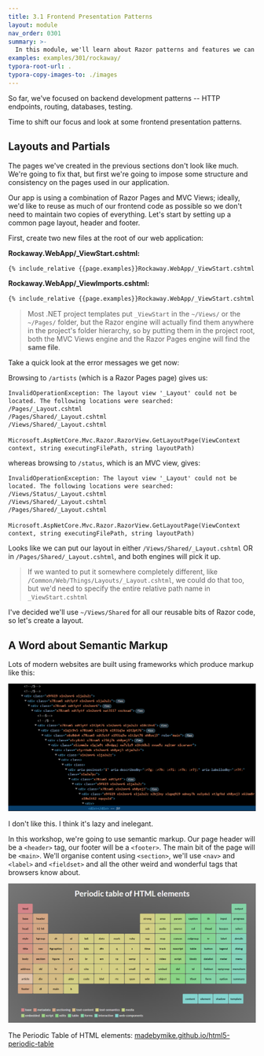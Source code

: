 ```yaml
---
title: 3.1 Frontend Presentation Patterns
layout: module
nav_order: 0301
summary: >-
  In this module, we'll learn about Razor patterns and features we can use to create responsive, reusable frontends, including partials, display templates and tag helpers. We'll also learn how to incorporate SCSS into our web application so we can use "syntactically awesome stylesheets" in our ASP.NET Core web apps.
examples: examples/301/rockaway/
typora-root-url: .
typora-copy-images-to: ./images
---
```


So far, we've focused on backend development patterns -- HTTP endpoints, routing, databases, testing.

Time to shift our focus and look at some frontend presentation patterns.

## Layouts and Partials

The pages we've created in the previous sections don't look like much. We're going to fix that, but first we're going to impose some structure and consistency on the pages used in our application.

Our app is using a combination of Razor Pages and MVC Views; ideally, we'd like to reuse as much of our frontend code as possible so we don't need to maintain two copies of everything. Let's start by setting up a common page layout, header and footer.

First, create two new files at the root of our web application:

**Rockaway.WebApp/_ViewStart.cshtml:**

```html
{% include_relative {{page.examples}}Rockaway.WebApp/_ViewStart.cshtml %}
```

**Rockaway.WebApp/_ViewImports.cshtml:**

```html
{% include_relative {{page.examples}}Rockaway.WebApp/_ViewStart.cshtml %}
```

> Most .NET project templates put `_ViewStart` in the `~/Views/` or the `~/Pages/` folder, but the Razor engine will actually find them anywhere in the project's folder hierarchy, so by putting them in the project root, both the MVC Views engine and the Razor Pages engine will find the **same file**.

Take a quick look at the error messages we get now:

Browsing to `/artists` (which is a Razor Pages page) gives us:

```
InvalidOperationException: The layout view '_Layout' could not be located. The following locations were searched:
/Pages/_Layout.cshtml
/Pages/Shared/_Layout.cshtml
/Views/Shared/_Layout.cshtml

Microsoft.AspNetCore.Mvc.Razor.RazorView.GetLayoutPage(ViewContext context, string executingFilePath, string layoutPath)
```

whereas browsing to `/status`, which is an MVC view, gives:

```
InvalidOperationException: The layout view '_Layout' could not be located. The following locations were searched:
/Views/Status/_Layout.cshtml
/Views/Shared/_Layout.cshtml
/Pages/Shared/_Layout.cshtml

Microsoft.AspNetCore.Mvc.Razor.RazorView.GetLayoutPage(ViewContext context, string executingFilePath, string layoutPath)
```

Looks like we can put our layout in either `/Views/Shared/_Layout.cshtml` OR in `/Pages/Shared/_Layout.cshtml`, and both engines will pick it up.

> If we wanted to put it somewhere completely different, like `/Common/Web/Things/Layouts/_Layout.cshtml`, we could do that too, but we'd need to specify the entire relative path name in `_ViewStart.cshtml`

I've decided we'll use `~/Views/Shared` for all our reusable bits of Razor code, so let's create a layout.

## A Word about Semantic Markup

Lots of modern websites are built using frameworks which produce markup like this:

![image-20230818194242944](/images/image-20230818194242944.png)

I don't like this. I think it's lazy and inelegant.

In this workshop, we're going to use semantic markup. Our page header will be a `<header>` tag, our footer will be a `<footer>`. The main bit of the page will be `<main>`. We'll organise content using `<section>`, we'll use `<nav>` and `<label>` and `<fieldset>` and all the other weird and wonderful tags that browsers know about.

![image-20230818195111041](/images/image-20230818195111041.png)

<figcaption>The Periodic Table of HTML elements: <a href="https://madebymike.github.io/html5-periodic-table/">madebymike.github.io/html5-periodic-table</a></figcaption>















 
